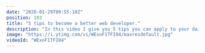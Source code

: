 ```yaml
---
date: "2020-01-29T09:55:10Z"
position: 103
title: "5 tips to become a better web developer."
description: "In this video I give you 5 tips you can apply to your daily work to a become a better developer. The tips are relatively easy to understand but take some effort to master. However, they can truly change your career! They sure changed mine for the better.\n\nFunny thing is: these tips have little to do with programming itself. Next to producing code, advancing your career is mostly done by having the right attitude, soft skills and taking responsibility for your work.\n\nI do a conference talk about this subject called Team First. Read more about that here: https://timbenniks.nl/writings/team-first/\n\n00:00 Introduction\n01:10 Helicopter view.\n05:15 Motivation.\n09:15 take decisions on intuition. Ask for forgiveness later.\n10:28 Champion subjects you like.\n12:17 Be pragmatic.\n\nPrevious video: https://youtu.be/H7qmArrblw8\n\nFollow me here:\nWebsite: https://timbenniks.nl/\nTwitter: https://twitter.com/timbenniks\nGithub: https://github.com/timbenniks"
image: "https://i.ytimg.com/vi/WExoF1TFI04/maxresdefault.jpg"
videoId: "WExoF1TFI04"
---
```


